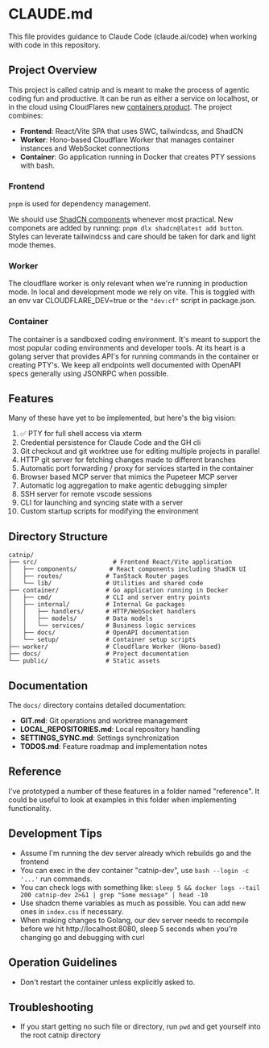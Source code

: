 # CLAUDE.md

This file provides guidance to Claude Code (claude.ai/code) when working with code in this repository.

## Project Overview

This project is called catnip and is meant to make the process of agentic coding fun and productive. It can be run as either a service on localhost, or in the cloud using CloudFlares
new [containers product](https://developers.cloudflare.com/containers). The project combines:

- **Frontend**: React/Vite SPA that uses SWC, tailwindcss, and ShadCN
- **Worker**: Hono-based Cloudflare Worker that manages container instances and WebSocket connections
- **Container**: Go application running in Docker that creates PTY sessions with bash.

### Frontend

`pnpm` is used for dependency management.

We should use [ShadCN components](https://ui.shadcn.com/docs/components) whenever most practical. New componets are added by running: `pnpm dlx shadcn@latest add button`. Styles can leverate tailwindcss and care should be taken for dark and light mode themes.

### Worker

The cloudflare worker is only relevant when we're running in production mode. In local and development mode we rely on vite. This is toggled with an env var CLOUDFLARE_DEV=true or the `"dev:cf"` script in package.json.

### Container

The container is a sandboxed coding environment. It's meant to support the most popular coding environments and developer tools. At its heart is a golang server that provides API's for running commands in the container or creating PTY's. We keep all endpoints well documented with OpenAPI specs generally using JSONRPC when possible.

## Features

Many of these have yet to be implemented, but here's the big vision:

1. ✅ PTY for full shell access via xterm
2. Credential persistence for Claude Code and the GH cli
3. Git checkout and git worktree use for editing multiple projects in parallel
4. HTTP git server for fetching changes made to different branches
5. Automatic port forwarding / proxy for services started in the container
6. Browser based MCP server that mimics the Pupeteer MCP server
7. Automatic log aggregation to make agentic debugging simpler
8. SSH server for remote vscode sessions
9. CLI for launching and syncing state with a server
10. Custom startup scripts for modifying the environment

## Directory Structure

```
catnip/
├── src/                     # Frontend React/Vite application
│   ├── components/         # React components including ShadCN UI
│   ├── routes/            # TanStack Router pages
│   └── lib/               # Utilities and shared code
├── container/             # Go application running in Docker
│   ├── cmd/               # CLI and server entry points
│   ├── internal/          # Internal Go packages
│   │   ├── handlers/      # HTTP/WebSocket handlers
│   │   ├── models/        # Data models
│   │   └── services/      # Business logic services
│   ├── docs/              # OpenAPI documentation
│   └── setup/             # Container setup scripts
├── worker/                # Cloudflare Worker (Hono-based)
├── docs/                  # Project documentation
└── public/                # Static assets
```

## Documentation

The `docs/` directory contains detailed documentation:
- **GIT.md**: Git operations and worktree management
- **LOCAL_REPOSITORIES.md**: Local repository handling
- **SETTINGS_SYNC.md**: Settings synchronization
- **TODOS.md**: Feature roadmap and implementation notes

## Reference

I've prototyped a number of these features in a folder named "reference". It could be useful to look at examples in this folder when implementing functionality.

## Development Tips

- Assume I'm running the dev server already which rebuilds go and the frontend
- You can exec in the dev container "catnip-dev", use `bash --login -c '...'` run commands.
- You can check logs with something like: `sleep 5 && docker logs --tail 200 catnip-dev 2>&1 | grep "Some message" | head -10`
- Use shadcn theme variables as much as possible. You can add new ones in `index.css` if necessary.
- When making changes to Golang, our dev server needs to recompile before we hit http://localhost:8080, sleep 5 seconds when you're changing go and debugging with curl

## Operation Guidelines

- Don't restart the container unless explicitly asked to.

## Troubleshooting

- If you start getting no such file or directory, run `pwd` and get yourself into the root catnip directory

